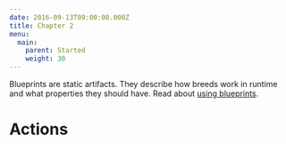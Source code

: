 ```yaml
---
date: 2016-09-13T09:00:00.000Z
title: Chapter 2
menu:
  main:
    parent: Started
    weight: 30
---
```


Blueprints are static artifacts. They describe how breeds work in runtime and what properties they should have. Read about [using blueprints](documentation/using-vamp/blueprints/).

# Actions

